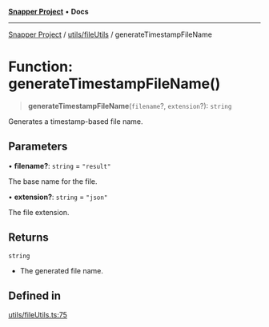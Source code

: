 [**Snapper Project**](../../../README.md) • **Docs**

***

[Snapper Project](../../../README.md) / [utils/fileUtils](../README.md) / generateTimestampFileName

# Function: generateTimestampFileName()

> **generateTimestampFileName**(`filename`?, `extension`?): `string`

Generates a timestamp-based file name.

## Parameters

• **filename?**: `string` = `"result"`

The base name for the file.

• **extension?**: `string` = `"json"`

The file extension.

## Returns

`string`

- The generated file name.

## Defined in

[utils/fileUtils.ts:75](https://github.com/sayfer-io/Snapper/blob/a444e49088c95ab4a94b5ec3502c29e0d5191e98/utils/fileUtils.ts#L75)
